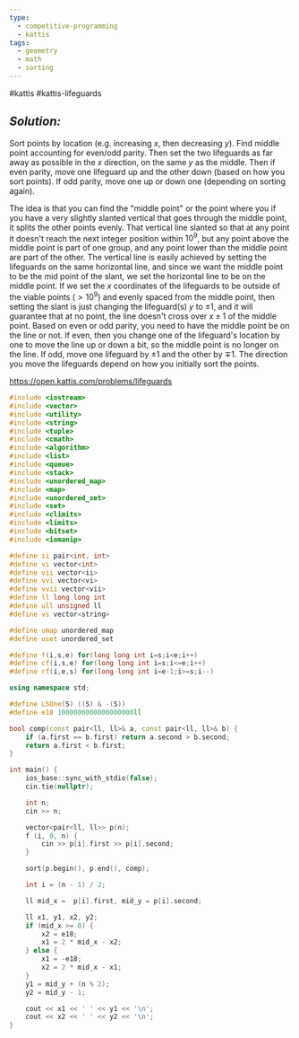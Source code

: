 ```yaml
---
type:
  - competitive-programming
  - kattis
tags:
  - geometry
  - math
  - sorting
---
```

#kattis #kattis-lifeguards

## _Solution:_
Sort points by location (e.g. increasing $x$, then decreasing $y$). Find middle point accounting for even/odd parity. Then set the two lifeguards as far away as possible in the $x$ direction, on the same $y$ as the middle. Then if even parity, move one lifeguard up and the other down (based on how you sort points). If odd parity, move one up or down one (depending on sorting again).

The idea is that you can find the "middle point" or the point where you if you have a very slightly slanted vertical that goes through the middle point, it splits the other points evenly. That vertical line slanted so that at any point it doesn't reach the next integer position within $10^{9}$, but any point above the middle point is part of one group, and any point lower than the middle point are part of the other. The vertical line is easily achieved by setting the lifeguards on the same horizontal line, and since we want the middle point to be the mid point of the slant, we set the horizontal line to be on the middle point. If we set the $x$ coordinates of the lifeguards to be outside of the viable points ($>10^{9}$) and evenly spaced from the middle point, then setting the slant is just changing the lifeguard(s) $y$ to $\pm1$, and it will guarantee that at no point, the line doesn't cross over $x\pm1$ of the middle point. Based on even or odd parity, you need to have the middle point be on the line or not. If even, then you change one of the lifeguard's location by one to move the line up or down a bit, so the middle point is no longer on the line. If odd, move one lifeguard by $\pm1$ and the other by $\mp1$. The direction you move the lifeguards depend on how you initially sort the points.

https://open.kattis.com/problems/lifeguards
```cpp
#include <iostream>
#include <vector>
#include <utility>
#include <string>
#include <tuple>
#include <cmath>
#include <algorithm>
#include <list>
#include <queue>
#include <stack>
#include <unordered_map>
#include <map>
#include <unordered_set>
#include <set>
#include <climits>
#include <limits>
#include <bitset>
#include <iomanip>

#define ii pair<int, int>
#define vi vector<int>
#define vii vector<ii>
#define vvi vector<vi>
#define vvii vector<vii>
#define ll long long int
#define ull unsigned ll
#define vs vector<string>

#define umap unordered_map
#define uset unordered_set

#define f(i,s,e) for(long long int i=s;i<e;i++)
#define cf(i,s,e) for(long long int i=s;i<=e;i++)
#define rf(i,e,s) for(long long int i=e-1;i>=s;i--)

using namespace std;

#define LSOne(S) ((S) & -(S))
#define e18 1000000000000000000ll

bool comp(const pair<ll, ll>& a, const pair<ll, ll>& b) {
    if (a.first == b.first) return a.second > b.second;
    return a.first < b.first;
}

int main() {
    ios_base::sync_with_stdio(false);
    cin.tie(nullptr);

    int n;
    cin >> n;

    vector<pair<ll, ll>> p(n);
    f (i, 0, n) {
        cin >> p[i].first >> p[i].second;
    }

    sort(p.begin(), p.end(), comp);

    int i = (n - 1) / 2;

    ll mid_x =  p[i].first, mid_y = p[i].second;

    ll x1, y1, x2, y2;
    if (mid_x >= 0) {
        x2 = e18;
        x1 = 2 * mid_x - x2;
    } else {
        x1 = -e18;
        x2 = 2 * mid_x - x1;
    }
    y1 = mid_y + (n % 2);
    y2 = mid_y - 1;

    cout << x1 << ' ' << y1 << '\n';
    cout << x2 << ' ' << y2 << '\n';
}
```